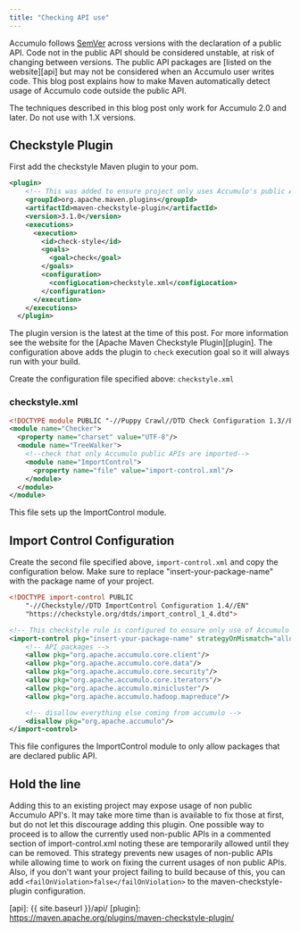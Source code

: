 ```yaml
---
title: "Checking API use"
---
```


Accumulo follows [SemVer] across versions with the declaration of a public API.  Code not in the public API should be
considered unstable, at risk of changing between versions.  The public API packages are [listed on the website][api]
but may not be considered when an Accumulo user writes code.  This blog post explains how to make Maven
automatically detect usage of Accumulo code outside the public API.

The techniques described in this blog post only work for Accumulo 2.0 and later.  Do not use with 1.X versions.

## Checkstyle Plugin

First add the checkstyle Maven plugin to your pom.

```xml
<plugin>
    <!-- This was added to ensure project only uses Accumulo's public API -->
    <groupId>org.apache.maven.plugins</groupId>
    <artifactId>maven-checkstyle-plugin</artifactId>
    <version>3.1.0</version>
    <executions>
      <execution>
        <id>check-style</id>
        <goals>
          <goal>check</goal>
        </goals>
        <configuration>
          <configLocation>checkstyle.xml</configLocation>
        </configuration>
      </execution>
    </executions>
  </plugin>
```
The plugin version is the latest at the time of this post.  For more information see the website for
the [Apache Maven Checkstyle Plugin][plugin].  The configuration above adds the plugin to ```check``` execution goal
so it will always run with your build.

Create the configuration file specified above: ```checkstyle.xml```

### checkstyle.xml

```xml
<!DOCTYPE module PUBLIC "-//Puppy Crawl//DTD Check Configuration 1.3//EN" "http://www.puppycrawl.com/dtds/configuration_1_3.dtd">
<module name="Checker">
  <property name="charset" value="UTF-8"/>
  <module name="TreeWalker">
    <!--check that only Accumulo public APIs are imported-->
    <module name="ImportControl">
      <property name="file" value="import-control.xml"/>
    </module>
  </module>
</module>
```
This file sets up the ImportControl module.

## Import Control Configuration

Create the second file specified above, ```import-control.xml``` and copy the configuration below.  Make sure to replace
"insert-your-package-name" with the package name of your project.
```xml
<!DOCTYPE import-control PUBLIC
    "-//Checkstyle//DTD ImportControl Configuration 1.4//EN"
    "https://checkstyle.org/dtds/import_control_1_4.dtd">

<!-- This checkstyle rule is configured to ensure only use of Accumulo API -->
<import-control pkg="insert-your-package-name" strategyOnMismatch="allowed">
    <!-- API packages -->
    <allow pkg="org.apache.accumulo.core.client"/>
    <allow pkg="org.apache.accumulo.core.data"/>
    <allow pkg="org.apache.accumulo.core.security"/>
    <allow pkg="org.apache.accumulo.core.iterators"/>
    <allow pkg="org.apache.accumulo.minicluster"/>
    <allow pkg="org.apache.accumulo.hadoop.mapreduce"/>

    <!-- disallow everything else coming from accumulo -->
    <disallow pkg="org.apache.accumulo"/>
</import-control>
```
This file configures the ImportControl module to only allow packages that are declared public API.

## Hold the line

Adding this to an existing project may expose usage of non public Accumulo API's. It may take more time than is available
to fix those at first, but do not let this discourage adding this plugin. One possible way to proceed is to allow the
currently used non-public APIs in a commented section of import-control.xml noting these are temporarily allowed until
they can be removed. This strategy prevents new usages of non-public APIs while allowing time to work on fixing the current
 usages of non public APIs.  Also, if you don't want your project failing to build because of this, you can add ```<failOnViolation>false</failOnViolation>```
to the maven-checkstyle-plugin configuration.

[SemVer]:  https://semver.org/
[api]: {{ site.baseurl }}/api/
[plugin]: https://maven.apache.org/plugins/maven-checkstyle-plugin/
